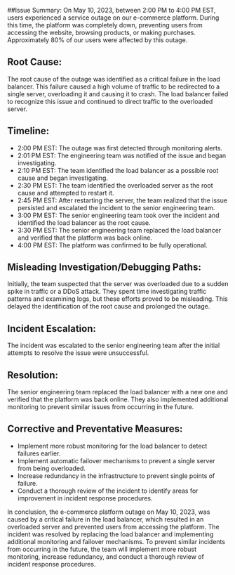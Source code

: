 ##Issue Summary:
On May 10, 2023, between 2:00 PM to 4:00 PM EST, users experienced a service outage on our e-commerce platform. During this time, the platform was completely down, preventing users from accessing the website, browsing products, or making purchases. Approximately 80% of our users were affected by this outage.

## Root Cause:
The root cause of the outage was identified as a critical failure in the load balancer. This failure caused a high volume of traffic to be redirected to a single server, overloading it and causing it to crash. The load balancer failed to recognize this issue and continued to direct traffic to the overloaded server.

## Timeline:
- 2:00 PM EST: The outage was first detected through monitoring alerts.
- 2:01 PM EST: The engineering team was notified of the issue and began investigating.
- 2:10 PM EST: The team identified the load balancer as a possible root cause and began investigating.
- 2:30 PM EST: The team identified the overloaded server as the root cause and attempted to restart it.
- 2:45 PM EST: After restarting the server, the team realized that the issue persisted and escalated the incident to the senior engineering team.
- 3:00 PM EST: The senior engineering team took over the incident and identified the load balancer as the root cause.
- 3:30 PM EST: The senior engineering team replaced the load balancer and verified that the platform was back online.
- 4:00 PM EST: The platform was confirmed to be fully operational.

## Misleading Investigation/Debugging Paths:
Initially, the team suspected that the server was overloaded due to a sudden spike in traffic or a DDoS attack. They spent time investigating traffic patterns and examining logs, but these efforts proved to be misleading. This delayed the identification of the root cause and prolonged the outage.

## Incident Escalation:
The incident was escalated to the senior engineering team after the initial attempts to resolve the issue were unsuccessful.

## Resolution:
The senior engineering team replaced the load balancer with a new one and verified that the platform was back online. They also implemented additional monitoring to prevent similar issues from occurring in the future.

## Corrective and Preventative Measures:
- Implement more robust monitoring for the load balancer to detect failures earlier.
- Implement automatic failover mechanisms to prevent a single server from being overloaded.
- Increase redundancy in the infrastructure to prevent single points of failure.
- Conduct a thorough review of the incident to identify areas for improvement in incident response procedures.

In conclusion, the e-commerce platform outage on May 10, 2023, was caused by a critical failure in the load balancer, which resulted in an overloaded server and prevented users from accessing the platform. The incident was resolved by replacing the load balancer and implementing additional monitoring and failover mechanisms. To prevent similar incidents from occurring in the future, the team will implement more robust monitoring, increase redundancy, and conduct a thorough review of incident response procedures.

